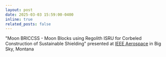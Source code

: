 ```yaml
---
layout: post
date: 2025-03-03 15:59:00-0400
inline: true
related_posts: false
---
```


"Moon BRICCSS - Moon Blocks using Regolith ISRU for Corbeled Construction of Sustainable Shielding" presented at [IEEE Aerospace](https://www.aeroconf.org/) in Big Sky, Montana

